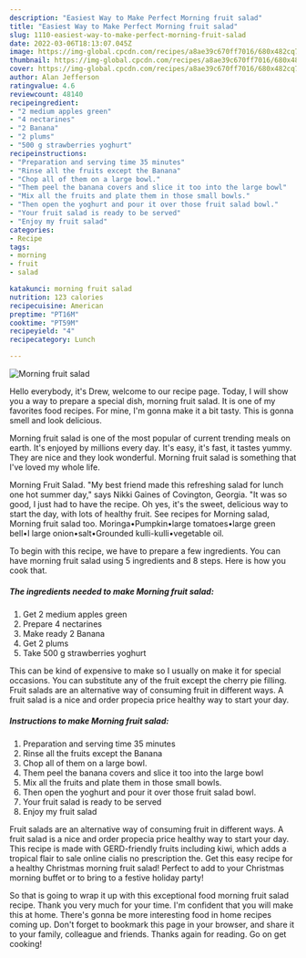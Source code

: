 ```yaml
---
description: "Easiest Way to Make Perfect Morning fruit salad"
title: "Easiest Way to Make Perfect Morning fruit salad"
slug: 1110-easiest-way-to-make-perfect-morning-fruit-salad
date: 2022-03-06T18:13:07.045Z
image: https://img-global.cpcdn.com/recipes/a8ae39c670ff7016/680x482cq70/morning-fruit-salad-recipe-main-photo.jpg
thumbnail: https://img-global.cpcdn.com/recipes/a8ae39c670ff7016/680x482cq70/morning-fruit-salad-recipe-main-photo.jpg
cover: https://img-global.cpcdn.com/recipes/a8ae39c670ff7016/680x482cq70/morning-fruit-salad-recipe-main-photo.jpg
author: Alan Jefferson
ratingvalue: 4.6
reviewcount: 48140
recipeingredient:
- "2 medium apples green"
- "4 nectarines"
- "2 Banana"
- "2 plums"
- "500 g strawberries yoghurt"
recipeinstructions:
- "Preparation and serving time 35 minutes"
- "Rinse all the fruits except the Banana"
- "Chop all of them on a large bowl."
- "Them peel the banana covers and slice it too into the large bowl"
- "Mix all the fruits and plate them in those small bowls."
- "Then open the yoghurt and pour it over those fruit salad bowl."
- "Your fruit salad is ready to be served"
- "Enjoy my fruit salad"
categories:
- Recipe
tags:
- morning
- fruit
- salad

katakunci: morning fruit salad 
nutrition: 123 calories
recipecuisine: American
preptime: "PT16M"
cooktime: "PT59M"
recipeyield: "4"
recipecategory: Lunch

---
```



![Morning fruit salad](https://img-global.cpcdn.com/recipes/a8ae39c670ff7016/680x482cq70/morning-fruit-salad-recipe-main-photo.jpg)

Hello everybody, it's Drew, welcome to our recipe page. Today, I will show you a way to prepare a special dish, morning fruit salad. It is one of my favorites food recipes. For mine, I'm gonna make it a bit tasty. This is gonna smell and look delicious.

Morning fruit salad is one of the most popular of current trending meals on earth. It's enjoyed by millions every day. It's easy, it's fast, it tastes yummy. They are nice and they look wonderful. Morning fruit salad is something that I've loved my whole life.

Morning Fruit Salad. &#34;My best friend made this refreshing salad for lunch one hot summer day,&#34; says Nikki Gaines of Covington, Georgia. &#34;It was so good, I just had to have the recipe. Oh yes, it&#39;s the sweet, delicious way to start the day, with lots of healthy fruit. See recipes for Morning salad, Morning fruit salad too. Moringa•Pumpkin•large tomatoes•large green bell•I large onion•salt•Grounded kulli-kulli•vegetable oil.


To begin with this recipe, we have to prepare a few ingredients. You can have morning fruit salad using 5 ingredients and 8 steps. Here is how you cook that.

<!--inarticleads1-->

##### The ingredients needed to make Morning fruit salad:

1. Get 2 medium apples green
1. Prepare 4 nectarines
1. Make ready 2 Banana
1. Get 2 plums
1. Take 500 g strawberries yoghurt


This can be kind of expensive to make so I usually on make it for special occasions. You can substitute any of the fruit except the cherry pie filling. Fruit salads are an alternative way of consuming fruit in different ways. A fruit salad is a nice and order propecia price healthy way to start your day. 

<!--inarticleads2-->

##### Instructions to make Morning fruit salad:

1. Preparation and serving time 35 minutes
1. Rinse all the fruits except the Banana
1. Chop all of them on a large bowl.
1. Them peel the banana covers and slice it too into the large bowl
1. Mix all the fruits and plate them in those small bowls.
1. Then open the yoghurt and pour it over those fruit salad bowl.
1. Your fruit salad is ready to be served
1. Enjoy my fruit salad


Fruit salads are an alternative way of consuming fruit in different ways. A fruit salad is a nice and order propecia price healthy way to start your day. This recipe is made with GERD-friendly fruits including kiwi, which adds a tropical flair to sale online cialis no prescription the. Get this easy recipe for a healthy Christmas morning fruit salad! Perfect to add to your Christmas morning buffet or to bring to a festive holiday party! 

So that is going to wrap it up with this exceptional food morning fruit salad recipe. Thank you very much for your time. I'm confident that you will make this at home. There's gonna be more interesting food in home recipes coming up. Don't forget to bookmark this page in your browser, and share it to your family, colleague and friends. Thanks again for reading. Go on get cooking!
